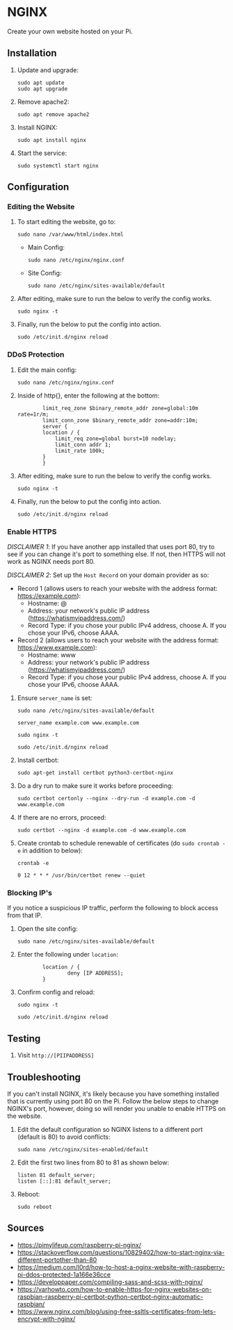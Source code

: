 # NGINX
Create your own website hosted on your Pi.
## Installation
1. Update and upgrade:
    ```
    sudo apt update
    sudo apt upgrade
    ```
2. Remove apache2:
    ```
    sudo apt remove apache2
    ```
3. Install NGINX:
    ```
    sudo apt install nginx
    ```
4. Start the service:
    ```
    sudo systemctl start nginx
    ```
## Configuration
### Editing the Website
1. To start editing the website, go to:
    ```
    sudo nano /var/www/html/index.html
    ```
    - Main Config: 
        ```
        sudo nano /etc/nginx/nginx.conf
        ```
    - Site Config: 
        ```
        sudo nano /etc/nginx/sites-available/default
        ```
2. After editing, make sure to run the below to verify the config works.
    ```
    sudo nginx -t
    ``` 
3. Finally, run the below to put the config into action.
    ```
    sudo /etc/init.d/nginx reload
    ```
### DDoS Protection
1. Edit the main config:
    ```
    sudo nano /etc/nginx/nginx.conf
    ```
2. Inside of http{}, enter the following at the bottom:
    ```
            limit_req_zone $binary_remote_addr zone=global:10m rate=1r/m;
            limit_conn_zone $binary_remote_addr zone=addr:10m;
            server {
            location / {
                limit_req zone=global burst=10 nodelay;
                limit_conn addr 1;
                limit_rate 100k;
            }
            }
    ```
3. After editing, make sure to run the below to verify the config works.
    ```
    sudo nginx -t
    ``` 
4. Finally, run the below to put the config into action.
    ```
    sudo /etc/init.d/nginx reload
    ```
### Enable HTTPS
_DISCLAIMER 1_: If you have another app installed that uses port 80, try to see if you can change it's port to something else. If not, then HTTPS will not work as NGINX needs port 80.

_DISCLAIMER 2_: Set up the `Host Record` on your domain provider as so:
- Record 1 (allows users to reach your website with the address format: https://example.com):
    - Hostname: @
    - Address: your network's public IP address (https://whatismyipaddress.com/)
    - Record Type: if you chose your public IPv4 address, choose A. If you chose your IPv6, choose AAAA.
- Record 2 (allows users to reach your website with the address format: https://www.example.com):
    - Hostname: www
    - Address: your network's public IP address (https://whatismyipaddress.com/)
    - Record Type: if you chose your public IPv4 address, choose A. If you chose your IPv6, choose AAAA.

1. Ensure `server_name` is set:
    ```
    sudo nano /etc/nginx/sites-available/default
    ```
    ```
    server_name example.com www.example.com
    ```
    ```
    sudo nginx -t
    ``` 
    ```
    sudo /etc/init.d/nginx reload
    ```
2. Install certbot:
    ```
    sudo apt-get install certbot python3-certbot-nginx
    ```
3. Do a dry run to make sure it works before proceeding:
    ```
    sudo certbot certonly --nginx --dry-run -d example.com -d www.example.com
    ```
4. If there are no errors, proceed:
    ```
    sudo certbot --nginx -d example.com -d www.example.com
    ```
5. Create crontab to schedule renewable of certificates (do `sudo crontab -e` in addition to below):
    ```
    crontab -e
    ```
    ```
    0 12 * * * /usr/bin/certbot renew --quiet
    ```
### Blocking IP's
If you notice a suspicious IP traffic, perform the following to block access from that IP.
1. Open the site config:
    ```
    sudo nano /etc/nginx/sites-available/default
    ```
2. Enter the following under `location`:
    ```
            location / {
                    deny [IP ADDRESS];
            }
    ```
3. Confirm config and reload:
    ```
    sudo nginx -t
    ```
    ```
    sudo /etc/init.d/nginx reload
    ```
## Testing
1. Visit `http://[PIIPADDRESS]`
## Troubleshooting
If you can't install NGINX, it's likely because you have something installed that is currently using port 80 on the Pi. Follow the below steps to change NGINX's port, however, doing so will render you unable to enable HTTPS on the website.
1. Edit the default configuration so NGINX listens to a different port (default is 80) to avoid conflicts:
    ```
    sudo nano /etc/nginx/sites-enabled/default
    ```
2. Edit the first two lines from 80 to 81 as shown below:
    ```
    listen 81 default_server;
    listen [::]:81 default_server;
    ```
3. Reboot:
    ```
    sudo reboot
    ```
## Sources
* https://pimylifeup.com/raspberry-pi-nginx/
* https://stackoverflow.com/questions/10829402/how-to-start-nginx-via-different-portother-than-80
* https://medium.com/l0rd/how-to-host-a-nginx-website-with-raspberry-pi-ddos-protected-1a166e36cce
* https://developpaper.com/compiling-sass-and-scss-with-nginx/
* https://varhowto.com/how-to-enable-https-for-nginx-websites-on-raspbian-raspberry-pi-certbot-python-certbot-nginx-automatic-raspbian/
* https://www.nginx.com/blog/using-free-ssltls-certificates-from-lets-encrypt-with-nginx/
